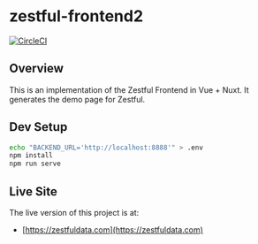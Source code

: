 # zestful-frontend2

[![CircleCI](https://circleci.com/gh/mtlynch/zestful-frontend2.svg?style=svg)](https://circleci.com/gh/mtlynch/zestful-frontend2)

## Overview

This is an implementation of the Zestful Frontend in Vue + Nuxt. It generates the demo page for Zestful.

## Dev Setup

```bash
echo "BACKEND_URL='http://localhost:8888'" > .env
npm install
npm run serve
```

## Live Site

The live version of this project is at:

- [https://zestfuldata.com](https://zestfuldata.com)
